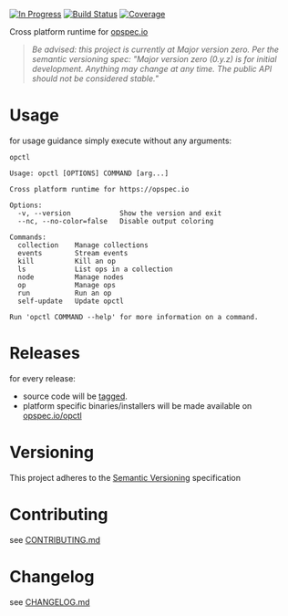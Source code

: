 [![In Progress](https://img.shields.io/waffle/label/opspec-io/opctl/in%20progress.svg)](https://waffle.io/opspec-io/opctl)
[![Build Status](https://travis-ci.org/opspec-io/opctl.svg?branch=master)](https://travis-ci.org/opspec-io/opctl)
[![Coverage](https://codecov.io/gh/opspec-io/opctl/branch/master/graph/badge.svg)](https://codecov.io/gh/opspec-io/opctl)

Cross platform runtime for [opspec.io](https://opspec.io)

> *Be advised: this project is currently at Major version zero. Per the
> semantic versioning spec: "Major version zero (0.y.z) is for initial
> development. Anything may change at any time. The public API should
> not be considered stable."*

# Usage

for usage guidance simply execute without any arguments:

```SHELL
opctl

Usage: opctl [OPTIONS] COMMAND [arg...]

Cross platform runtime for https://opspec.io

Options:
  -v, --version            Show the version and exit
  --nc, --no-color=false   Disable output coloring

Commands:
  collection    Manage collections
  events        Stream events
  kill          Kill an op
  ls            List ops in a collection
  node          Manage nodes
  op            Manage ops
  run           Run an op
  self-update   Update opctl

Run 'opctl COMMAND --help' for more information on a command.
```

# Releases

for every release:

- source code will be [tagged](https://github.com/opspec-io/opctl/tags).
- platform specific binaries/installers will be made available on
  [opspec.io/opctl](https://opspec.io/opctl/install)

# Versioning

This project adheres to the [Semantic Versioning](http://semver.org/)
specification

# Contributing

see [CONTRIBUTING.md](CONTRIBUTING.md)

# Changelog

see [CHANGELOG.md](CHANGELOG.md)
